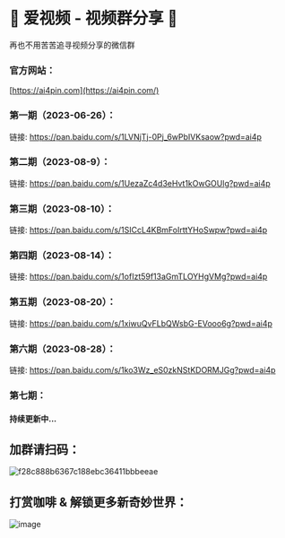 # 👋 爱视频 - 视频群分享 👋

再也不用苦苦追寻视频分享的微信群

### 官方网站：
[https://ai4pin.com](https://ai4pin.com/)

### 第一期（2023-06-26）：
链接: https://pan.baidu.com/s/1LVNjTj-0Pj_6wPbIVKsaow?pwd=ai4p

### 第二期（2023-08-9）：
链接: https://pan.baidu.com/s/1UezaZc4d3eHvt1kOwGOUlg?pwd=ai4p

### 第三期（2023-08-10）：
链接: https://pan.baidu.com/s/1SICcL4KBmFoIrttYHoSwpw?pwd=ai4p

### 第四期（2023-08-14）：
链接: https://pan.baidu.com/s/1ofIzt59f13aGmTLOYHgVMg?pwd=ai4p

### 第五期（2023-08-20）：
链接: https://pan.baidu.com/s/1xiwuQvFLbQWsbG-EVooo6g?pwd=ai4p

### 第六期（2023-08-28）：
链接: https://pan.baidu.com/s/1ko3Wz_eS0zkNStKDORMJGg?pwd=ai4p

### 第七期：
#### 持续更新中...

## 加群请扫码：
![f28c888b6367c188ebc36411bbbeeae](https://github.com/ai4pin/ai4pin/assets/141907757/6d9d0e95-31c8-4db3-bf35-ea9929dd481d)


## 打赏咖啡 & 解锁更多新奇妙世界：
![image](https://github.com/ai4pin/ai4pin/assets/141907757/49c6a582-60d7-44f8-97d2-deff673a0ab4)




